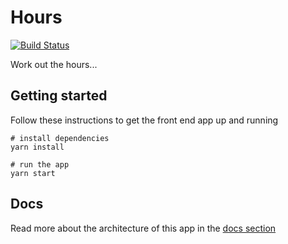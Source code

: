 # Hours 

[![Build Status](https://ci.appveyor.com/api/projects/status/github/johnnyreilly/hours?svg=true)](https://ci.appveyor.com/project/JohnReilly/hours)

Work out the hours...

## Getting started

Follow these instructions to get the front end app up and running

    # install dependencies
    yarn install

    # run the app
    yarn start

## Docs

Read more about the architecture of this app in the [docs section](docs/README.md)